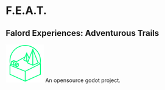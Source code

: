 # F.E.A.T.
## Falord Experiences: Adventurous Trails
![Icon](/icon.svg "F.E.A.T.")
An opensource godot project.<br>
